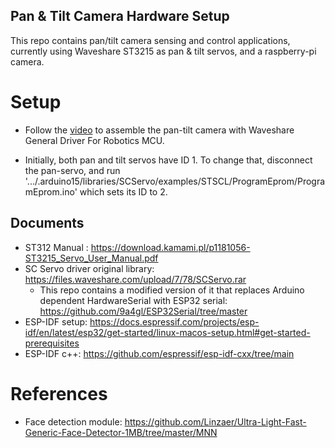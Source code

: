## Pan & Tilt Camera Hardware Setup
This repo contains pan/tilt camera sensing and control applications, currently using Waveshare ST3215 as pan & tilt servos, and a raspberry-pi camera.

# Setup
- Follow the [video](https://youtu.be/SbexKaE8EFY?si=_NPguVa-FlvVz_ys) to assemble the pan-tilt camera with Waveshare General Driver For Robotics MCU.

- Initially, both pan and tilt servos have ID 1. To change that, disconnect the pan-servo, and run '.../.arduino15/libraries/SCServo/examples/STSCL/ProgramEprom/ProgramEprom.ino' which sets its ID to 2.



## Documents
- ST312 Manual : https://download.kamami.pl/p1181056-ST3215_Servo_User_Manual.pdf
- SC Servo driver original library: https://files.waveshare.com/upload/7/78/SCServo.rar
    - This repo contains a modified version of it that replaces Arduino dependent HardwareSerial with ESP32 serial:
    https://github.com/9a4gl/ESP32Serial/tree/master
- ESP-IDF setup: https://docs.espressif.com/projects/esp-idf/en/latest/esp32/get-started/linux-macos-setup.html#get-started-prerequisites
- ESP-IDF c++: https://github.com/espressif/esp-idf-cxx/tree/main


# References
- Face detection module: https://github.com/Linzaer/Ultra-Light-Fast-Generic-Face-Detector-1MB/tree/master/MNN
